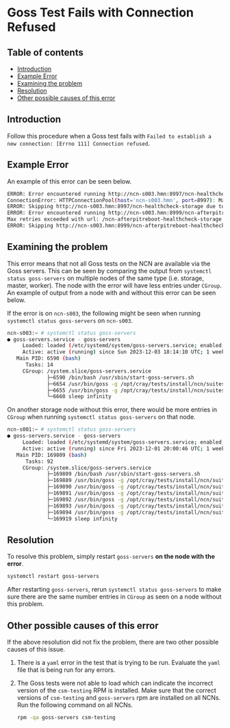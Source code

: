 # Goss Test Fails with Connection Refused

## Table of contents

- [Introduction](#introduction)
- [Example Error](#example-error)
- [Examining the problem](#examining-the-problem)
- [Resolution](#resolution)
- [Other possible causes of this error](#other-possible-causes-of-this-error)

## Introduction

Follow this procedure when a Goss test fails with `Failed to establish a new connection: [Errno 111] Connection refused`.

## Example Error

An example of this error can be seen below.

```bash
ERROR: Error encountered running http://ncn-s003.hmn:8997/ncn-healthcheck-storage tests: Unexpected error attempting GET request to http://ncn-s003.hmn:8997/ncn-healthcheck-storage:
ConnectionError: HTTPConnectionPool(host='ncn-s003.hmn', port=8997): Max retries exceeded with url: /ncn-healthcheck-storage (Caused by NewConnectionError('<urllib3.connection.HTTPConnection object at 0x7f8890320a58>: Failed to establish a new connection: [Errno 111] Connection refused',))
ERROR: Skipping http://ncn-s003.hmn:8997/ncn-healthcheck-storage due to error
ERROR: Error encountered running http://ncn-s003.hmn:8999/ncn-afterpitreboot-healthcheck-storage tests: Unexpected error attempting GET request to http://ncn-s003.hmn:8999/ncn-afterpitreboot-healthcheck-storage: ConnectionError: HTTPConnectionPool(host='ncn-s003.hmn', port=8999):
Max retries exceeded with url: /ncn-afterpitreboot-healthcheck-storage (Caused by NewConnectionError('<urllib3.connection.HTTPConnection object at 0x7f88902ecd68>: Failed to establish a new connection: [Errno 111] Connection refused',))
ERROR: Skipping http://ncn-s003.hmn:8999/ncn-afterpitreboot-healthcheck-storage due to error
```

## Examining the problem

This error means that not all Goss tests on the NCN are available via the Goss servers. This can be seen by comparing the output from
`systemctl status goss-servers` on multiple nodes of the same type (i.e. storage, master, worker). The node with the error will
have less entries under `CGroup`. An example of output from a node with and without this error can be seen below.

If the error is on `ncn-s003`, the following might be seen when running `systemctl status goss-servers` on `ncn-s003`.

```bash
ncn-s003:~ # systemctl status goss-servers
● goss-servers.service - goss-servers
     Loaded: loaded (/etc/systemd/system/goss-servers.service; enabled; vendor preset: disabled)
     Active: active (running) since Sun 2023-12-03 18:14:10 UTC; 1 week 4 days ago
   Main PID: 6590 (bash)
      Tasks: 14
     CGroup: /system.slice/goss-servers.service
             ├─6590 /bin/bash /usr/sbin/start-goss-servers.sh
             ├─6654 /usr/bin/goss -g /opt/cray/tests/install/ncn/suites/ncn-preflight-tests.yaml --vars /tmp/goss-variables-1701627250-GrTf8J-temp.yaml serve --format json --max-concurrent 4 --endpoint /ncn-preflight-tests --listen-addr 10.254.1.22:8994
             ├─6655 /usr/bin/goss -g /opt/cray/tests/install/ncn/suites/ncn-smoke-tests.yaml --vars /tmp/goss-variables-1701627250-GrTf8J-temp.yaml serve --format json --max-concurrent 4 --endpoint /ncn-smoke-tests --listen-addr 10.254.1.22:8995
             └─6660 sleep infinity
```

On another storage node without this error, there would be more entries in `CGroup` when running `systemctl status goss-servers` on that node.

```bash
ncn-s001:~ # systemctl status goss-servers
● goss-servers.service - goss-servers
     Loaded: loaded (/etc/systemd/system/goss-servers.service; enabled; vendor preset: disabled)
     Active: active (running) since Fri 2023-12-01 20:00:46 UTC; 1 week 6 days ago
   Main PID: 169809 (bash)
      Tasks: 92
     CGroup: /system.slice/goss-servers.service
             ├─169809 /bin/bash /usr/sbin/start-goss-servers.sh
             ├─169889 /usr/bin/goss -g /opt/cray/tests/install/ncn/suites/ncn-preflight-tests.yaml --vars /tmp/goss-variables-1701460846-P7yxMI-temp.yaml serve --format json --max-concurrent 4 --endpoint /ncn-preflight-tests --listen-addr 10.254.1.18:8994
             ├─169890 /usr/bin/goss -g /opt/cray/tests/install/ncn/suites/ncn-smoke-tests.yaml --vars /tmp/goss-variables-1701460846-P7yxMI-temp.yaml serve --format json --max-concurrent 4 --endpoint /ncn-smoke-tests --listen-addr 10.254.1.18:8995
             ├─169891 /usr/bin/goss -g /opt/cray/tests/install/ncn/suites/ncn-spire-healthchecks.yaml --vars /tmp/goss-variables-1701460846-P7yxMI-temp.yaml serve --format json --max-concurrent 4 --endpoint /ncn-spire-healthchecks --listen-addr 10.254.1.18:8996
             ├─169892 /usr/bin/goss -g /opt/cray/tests/install/ncn/suites/ncn-healthcheck-storage.yaml --vars /tmp/goss-variables-1701460846-P7yxMI-temp.yaml serve --format json --max-concurrent 4 --endpoint /ncn-healthcheck-storage --listen-addr 10.254.1.18:8997
             ├─169893 /usr/bin/goss -g /opt/cray/tests/install/ncn/suites/ncn-afterpitreboot-healthcheck-storage.yaml --vars /tmp/goss-variables-1701460846-P7yxMI-temp.yaml serve --format json --max-concurrent 4 --endpoint /ncn-afterpitreboot-healthcheck-storage --listen-addr 10.254.1.18:8999
             ├─169894 /usr/bin/goss -g /opt/cray/tests/install/ncn/suites/ncn-storage-tests.yaml --vars /tmp/goss-variables-1701460846-P7yxMI-temp.yaml serve --format json --max-concurrent 4 --endpoint /ncn-storage-tests --listen-addr 10.254.1.18:9004
             └─169919 sleep infinity
```

## Resolution

To resolve this problem, simply restart `goss-servers` **on the node with the error**.

```bash
systemctl restart goss-servers
```

After restarting `goss-servers`, rerun `systemctl status goss-servers` to make sure there are the same number entries in `CGroup`
as seen on a node without this problem.

## Other possible causes of this error

If the above resolution did not fix the problem, there are two other possible causes of this issue.

1. There is a `yaml` error in the test that is trying to be run. Evaluate the `yaml` file that is being run for any errors.

1. The Goss tests were not able to load which can indicate the incorrect version of the `csm-testing` RPM is installed. Make sure that the correct versions of `csm-testing` and `goss-servers` rpm are installed on all NCNs. Run the following command on all NCNs.

    ```bash
    rpm -qa goss-servers csm-testing
    ```
